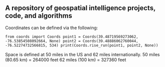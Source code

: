 ## A repository of geospatial intelligence projects, code, and algorithms


Coordinates can be defined via the following:


`from coords import Coords
point1 = Coords(39.48719569273062, -76.53854508092664, None)
point2 = Coords(39.48886062760044, -76.52274732566815, 534)
print(Coords.rise_run(point1, point2, None))`


Space is defined at 50 miles in the US and 62 miles internationally.
50 miles (80.65 km) = 264000 feet
62 miles (100 km) = 327360 feet
